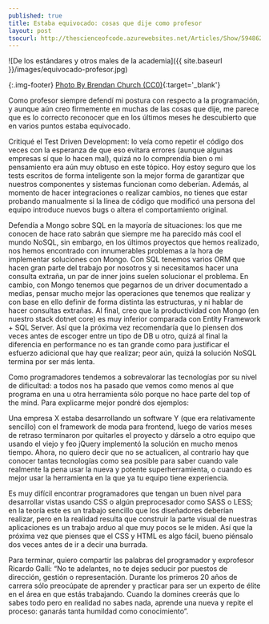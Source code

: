 ```yaml
---
published: true
title: Estaba equivocado: cosas que dije como profesor
layout: post
tsocurl: http://thescienceofcode.azurewebsites.net/Articles/Show/594862173e67156b40807c39
---
```

![De los estándares y otros males de la academia]({{ site.baseurl }}/images/equivocado-profesor.jpg)

{:.img-footer}
[Photo By Brendan Church (CC0)](https://unsplash.com/search/photos/ways){:target='_blank'}

Como profesor siempre defendí mi postura con respecto a la programación, y aunque aún creo firmemente en muchas de las cosas que dije, me parece que es lo correcto reconocer que en los últimos meses he descubierto que en varios puntos estaba equivocado.
<!--more-->

Critiqué el Test Driven Development: lo veía como repetir el código dos veces con la esperanza de que eso evitara errores (aunque algunas empresas sí que lo hacen mal), quizá no lo comprendía bien o mi pensamiento era aún muy obtuso en este tópico. Hoy estoy seguro que los tests escritos de forma inteligente son la mejor forma de garantizar que nuestros componentes y sistemas funcionan como deberían. Además, al momento de hacer integraciones o realizar cambios, no tienes que estar probando manualmente si la línea de código que modificó una persona del equipo introduce nuevos bugs o altera el comportamiento original.

Defendía a Mongo sobre SQL en la mayoría de situaciones: los que me conocen de hace rato sabrán que siempre me ha parecido más cool el mundo NoSQL, sin embargo, en los últimos proyectos que hemos realizado, nos hemos encontrado con innumerables problemas a la hora de implementar soluciones con Mongo. Con SQL tenemos varios ORM que hacen gran parte del trabajo por nosotros y si necesitamos hacer una consulta extraña, un par de inner joins suelen solucionar el problema. En cambio, con Mongo tenemos que pegarnos de un driver documentado a medias, pensar mucho mejor las operaciones que tenemos que realizar y con base en ello definir de forma distinta las estructuras, y ni hablar de hacer consultas extrañas. 
Al final, creo que la productividad con Mongo (en nuestro stack dotnet core) es muy inferior comparada con Entity Framework + SQL Server. Así que la próxima vez recomendaría que lo piensen dos veces antes de escoger entre un tipo de DB u otro, quizá al final la diferencia en performance no es tan grande como para justificar el esfuerzo adicional que hay que realizar; peor aún, quizá la solución NoSQL termina por ser más lenta.

Como programadores tendemos a sobrevalorar las tecnologías por su nivel de dificultad: a todos nos ha pasado que vemos como menos al que programa en una u otra herramienta sólo porque no hace parte del top of the mind. Para explicarme mejor pondré dos ejemplos: 

Una empresa X estaba desarrollando un software Y (que era relativamente sencillo) con el framework de moda para frontend, luego de varios meses de retraso terminaron por quitarles el proyecto y dárselo a otro equipo que usando el viejo y feo jQuery implementó la solución en mucho menos tiempo. Ahora, no quiero decir que no se actualicen, al contrario hay que conocer tantas tecnologías como sea posible para saber cuando vale realmente la pena usar la nueva y potente superherramienta, o cuando es mejor usar la herramienta en la que ya tu equipo tiene experiencia.

Es muy difícil encontrar programadores que tengan un buen nivel para desarrollar vistas usando CSS o algún preprocesador como SASS o LESS; en la teoría este es un trabajo sencillo que los diseñadores deberían realizar, pero en la realidad resulta que construir la parte visual de nuestras aplicaciones es un trabajo arduo al que muy pocos se le miden. Así que la próxima vez que pienses que el CSS y HTML es algo fácil, bueno piénsalo dos veces antes de ir a decir una burrada.


Para terminar, quiero compartir las palabras del programador y exprofesor Ricardo Galli: 
“No te adelantes, no te dejes seducir por puestos de dirección, gestión o representación. Durante los primeros 20 años de carrera sólo preocúpate de aprender y practicar para ser un experto de élite en el área en que estás trabajando. Cuando la domines creerás que lo sabes todo pero en realidad no sabes nada, aprende una nueva y repite el proceso: ganarás tanta humildad como conocimiento”.
